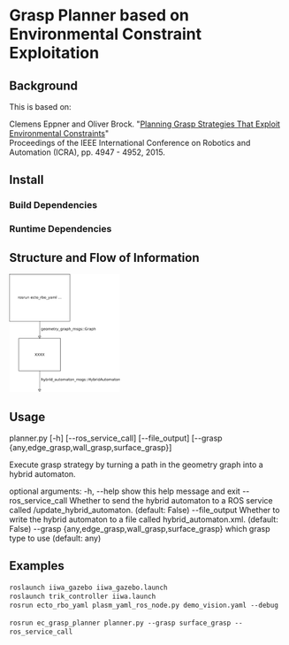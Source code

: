 # Grasp Planner based on Environmental Constraint Exploitation

## Background
This is based on:

Clemens Eppner and Oliver Brock. "[Planning Grasp Strategies That Exploit Environmental Constraints](http://www.robotics.tu-berlin.de/fileadmin/fg170/Publikationen_pdf/eppner_icra2015.pdf)"  
Proceedings of the IEEE International Conference on Robotics and Automation (ICRA), pp. 4947 - 4952, 2015.

## Install

### Build Dependencies



### Runtime Dependencies


## Structure and Flow of Information

<img src="docs/diagram.png" alt="Diagram" width="200" />

## Usage

planner.py [-h] [--ros_service_call] [--file_output]
                  [--grasp {any,edge_grasp,wall_grasp,surface_grasp}]

Execute grasp strategy by turning a path in the geometry graph into a hybrid automaton.

optional arguments:
  -h, --help            show this help message and exit
  --ros_service_call    Whether to send the hybrid automaton to a ROS service
                        called /update_hybrid_automaton. (default: False)
  --file_output         Whether to write the hybrid automaton to a file called
                        hybrid_automaton.xml. (default: False)
  --grasp {any,edge_grasp,wall_grasp,surface_grasp}
                        which grasp type to use (default: any)

## Examples

```
roslaunch iiwa_gazebo iiwa_gazebo.launch
roslaunch trik_controller iiwa.launch
rosrun ecto_rbo_yaml plasm_yaml_ros_node.py demo_vision.yaml --debug

rosrun ec_grasp_planner planner.py --grasp surface_grasp --ros_service_call
```